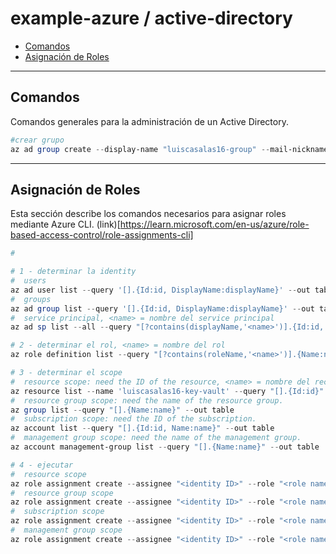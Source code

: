 # example-azure / active-directory

- [Comandos](#comandos)
- [Asignación de Roles](#asignación-de-roles)

---

## Comandos

Comandos generales para la administración de un Active Directory.

```powershell
#crear grupo
az ad group create --display-name "luiscasalas16-group" --mail-nickname "luiscasalas16-group" --description "luiscasalas16-group"
```

---

## Asignación de Roles

Esta sección describe los comandos necesarios para asignar roles mediante Azure CLI. (link)[https://learn.microsoft.com/en-us/azure/role-based-access-control/role-assignments-cli]

```powershell
#

# 1 - determinar la identity
#  users
az ad user list --query '[].{Id:id, DisplayName:displayName}' --out table
#  groups
az ad group list --query '[].{Id:id, DisplayName:displayName}' --out table
#  service principal, <name> = nombre del service principal
az ad sp list --all --query "[?contains(displayName,'<name>')].{Id:id, DisplayName:displayName}" --out table

# 2 - determinar el rol, <name> = nombre del rol
az role definition list --query "[?contains(roleName,'<name>')].{Name:name, RoleName:roleName}" --out table

# 3 - determinar el scope
#  resource scope: need the ID of the resource, <name> = nombre del recurso
az resource list --name 'luiscasalas16-key-vault' --query "[].{Id:id}" --out tsv
#  resource group scope: need the name of the resource group.
az group list --query "[].{Name:name}" --out table
#  subscription scope: need the ID of the subscription.
az account list --query "[].{Id:id, Name:name}" --out table
#  management group scope: need the name of the management group.
az account management-group list --query "[].{Name:name}" --out table

# 4 - ejecutar
#  resource scope
az role assignment create --assignee "<identity ID>" --role "<role name>" --scope "<resource ID>"
#  resource group scope
az role assignment create --assignee "<identity ID>" --role "<role name>" --resource-group "<resource group name>"
#  subscription scope
az role assignment create --assignee "<identity ID>" --role "<role name>" --subscription "<subscription ID>"
#  management group scope
az role assignment create --assignee "<identity ID>" --role "<role name>" --scope "/providers/Microsoft.Management/managementGroups/<management group name>"
```
